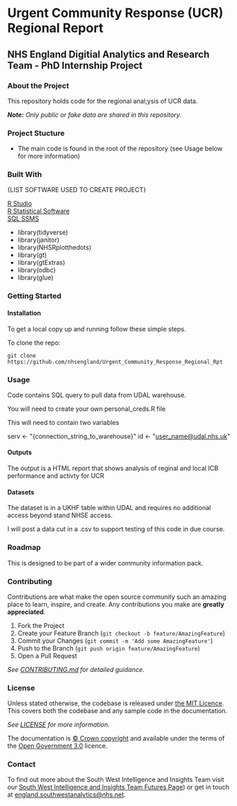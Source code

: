 # Urgent Community Response (UCR) Regional Report
## NHS England Digitial Analytics and Research Team - PhD Internship Project

### About the Project

This repository holds code for the regional anal;ysis of UCR data.


_**Note:** Only public or fake data are shared in this repository._

### Project Stucture

- The main code is found in the root of the repository (see Usage below for more information)


### Built With

{LIST SOFTWARE USED TO CREATE PROJECT}

[R Studio](http://www.rstudio.com/.)  
[R Statistical Software](https://www.R-project.org/.)  
[SQL SSMS](https://learn.microsoft.com/en-us/sql/ssms/download-sql-server-management-studio-ssms?view=sql-server-ver16)  

- library(tidyverse)
- library(janitor)
- library(NHSRplotthedots)
- library(gt)
- library(gtExtras)
- library(odbc)
- library(glue)


### Getting Started

#### Installation

To get a local copy up and running follow these simple steps.

To clone the repo:

`git clone https://github.com/nhsengland/Urgent_Community_Response_Regional_Rpt`

### Usage

Code contains SQL query to pull data from UDAL warehouse.

You will need to create your own personal_creds.R file 

This will need to contain two variables

serv <- "{connection_string_to_warehouse}"
id <- "user_name@udal.nhs.uk"


#### Outputs
The output is a HTML report that shows analysis of reginal and local ICB performance and activty for UCR



#### Datasets
The dataset is in a UKHF table within UDAL and requires no additional access beyond stand NHSE access.

I will post a data cut in a .csv to support testing of this code in due course.

### Roadmap

This is designed to be part of a wider community information pack.

### Contributing

Contributions are what make the open source community such an amazing place to learn, inspire, and create. Any contributions you make are **greatly appreciated**.

1. Fork the Project
2. Create your Feature Branch (`git checkout -b feature/AmazingFeature`)
3. Commit your Changes (`git commit -m 'Add some AmazingFeature'`)
4. Push to the Branch (`git push origin feature/AmazingFeature`)
5. Open a Pull Request

_See [CONTRIBUTING.md](./CONTRIBUTING.md) for detailed guidance._

### License

Unless stated otherwise, the codebase is released under [the MIT Licence][mit].
This covers both the codebase and any sample code in the documentation.

_See [LICENSE](./LICENSE) for more information._

The documentation is [© Crown copyright][copyright] and available under the terms
of the [Open Government 3.0][ogl] licence.

[mit]: LICENCE
[copyright]: http://www.nationalarchives.gov.uk/information-management/re-using-public-sector-information/uk-government-licensing-framework/crown-copyright/
[ogl]: http://www.nationalarchives.gov.uk/doc/open-government-licence/version/3/

### Contact

To find out more about the South West Intelligence and Insights Team visit our [South West Intelligence and Insights Team Futures Page](https://future.nhs.uk/SouthWestAnalytics)) or get in touch at [england.southwestanalytics@nhs.net](mailto:england.southwestanalytics@nhs.net).

<!-- ### Acknowledgements -->



